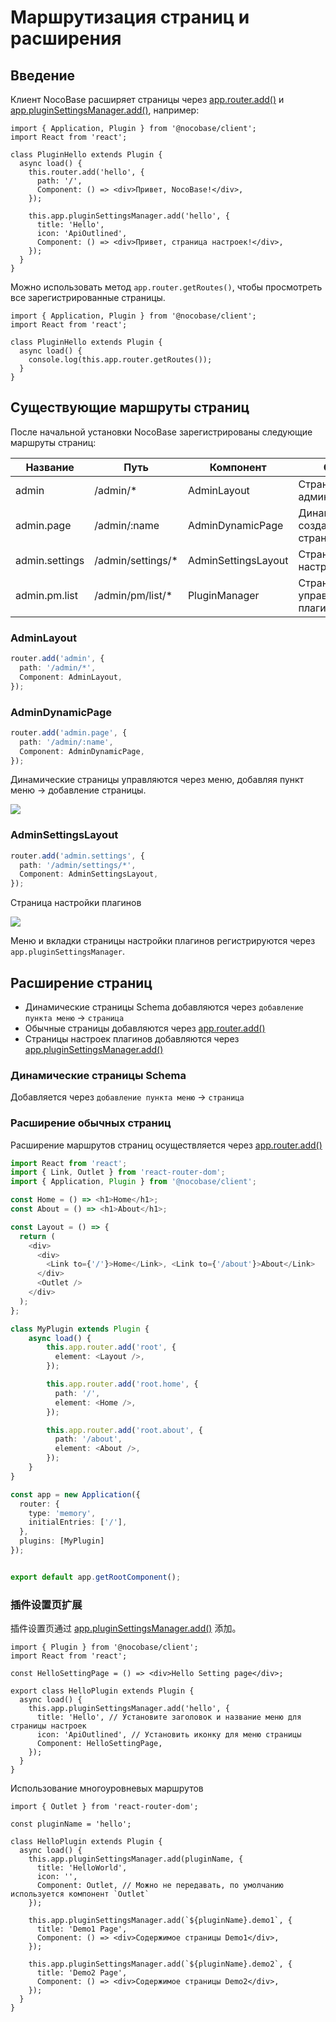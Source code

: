 # Маршрутизация страниц и расширения

## Введение

Клиент NocoBase расширяет страницы через [app.router.add()](https://client.docs.nocobase.com/core/application/router-manager) и [app.pluginSettingsManager.add()](https://client.docs.nocobase.com/core/application/plugin-settings-manager), например:

```tsx | pure
import { Application, Plugin } from '@nocobase/client';
import React from 'react';

class PluginHello extends Plugin {
  async load() {
    this.router.add('hello', {
      path: '/',
      Component: () => <div>Привет, NocoBase!</div>,
    });

    this.app.pluginSettingsManager.add('hello', {
      title: 'Hello',
      icon: 'ApiOutlined',
      Component: () => <div>Привет, страница настроек!</div>,
    });
  }
}
```

Можно использовать метод `app.router.getRoutes()`, чтобы просмотреть все зарегистрированные страницы.

```tsx | pure
import { Application, Plugin } from '@nocobase/client';
import React from 'react';

class PluginHello extends Plugin {
  async load() {
    console.log(this.app.router.getRoutes());
  }
}
```

## Существующие маршруты страниц

После начальной установки NocoBase зарегистрированы следующие маршруты страниц:

| Название       | Путь               | Компонент           | Описание |
| -------------- | ------------------ | ------------------- |---------|
| admin          | /admin/\*          | AdminLayout         | Страница администрирования  |
| admin.page     | /admin/:name       | AdminDynamicPage    | Динамически создаваемые страницы |
| admin.settings | /admin/settings/\* | AdminSettingsLayout | Страница настройки плагинов  |
| admin.pm.list  | /admin/pm/list/\* | PluginManager       | Страница управления плагинами  |

### AdminLayout

```ts
router.add('admin', {
  path: '/admin/*',
  Component: AdminLayout,
});
```

### AdminDynamicPage

```ts
router.add('admin.page', {
  path: '/admin/:name',
  Component: AdminDynamicPage,
});
```

Динамические страницы управляются через меню, добавляя пункт меню -> добавление страницы.

![](https://static-docs.nocobase.com/9204957c39f644cfbf23eef3cbdc7eca.png)

### AdminSettingsLayout

```typescript
router.add('admin.settings', {
  path: '/admin/settings/*',
  Component: AdminSettingsLayout,
});
```

Страница настройки плагинов

![](https://static-docs.nocobase.com/ea22826eba4fd38d68a5a52fd68e7719.png)

Меню и вкладки страницы настройки плагинов регистрируются через `app.pluginSettingsManager`.

## Расширение страниц

- Динамические страницы Schema добавляются через `добавление пункта меню` -> `страница`
- Обычные страницы добавляются через [app.router.add()](https://client.docs.nocobase.com/core/application/router-manager)
- Страницы настроек плагинов добавляются через [app.pluginSettingsManager.add()](https://client.docs.nocobase.com/core/application/plugin-settings-manager)

### Динамические страницы Schema

Добавляется через `добавление пункта меню` -> `страница`

### Расширение обычных страниц

Расширение маршрутов страниц осуществляется через [app.router.add()](https://client.docs.nocobase.com/core/application/router-manager)

```typescript
import React from 'react';
import { Link, Outlet } from 'react-router-dom';
import { Application, Plugin } from '@nocobase/client';

const Home = () => <h1>Home</h1>;
const About = () => <h1>About</h1>;

const Layout = () => {
  return (
    <div>
      <div>
        <Link to={'/'}>Home</Link>, <Link to={'/about'}>About</Link>
      </div>
      <Outlet />
    </div>
  );
};

class MyPlugin extends Plugin {
    async load() {
        this.app.router.add('root', {
          element: <Layout />,
        });

        this.app.router.add('root.home', {
          path: '/',
          element: <Home />,
        });

        this.app.router.add('root.about', {
          path: '/about',
          element: <About />,
        });
    }
}

const app = new Application({
  router: {
    type: 'memory',
    initialEntries: ['/'],
  },
  plugins: [MyPlugin]
});


export default app.getRootComponent();
```

### 插件设置页扩展

插件设置页通过 [app.pluginSettingsManager.add()](https://client.docs.nocobase.com/core/application/plugin-settings-manager) 添加。

```tsx | pure
import { Plugin } from '@nocobase/client';
import React from 'react';

const HelloSettingPage = () => <div>Hello Setting page</div>;

export class HelloPlugin extends Plugin {
  async load() {
    this.app.pluginSettingsManager.add('hello', {
      title: 'Hello', // Установите заголовок и название меню для страницы настроек
      icon: 'ApiOutlined', // Установить иконку для меню страницы
      Component: HelloSettingPage,
    });
  }
}
```

Использование многоуровневых маршрутов

```tsx | pure
import { Outlet } from 'react-router-dom';

const pluginName = 'hello';

class HelloPlugin extends Plugin {
  async load() {
    this.app.pluginSettingsManager.add(pluginName, {
      title: 'HelloWorld',
      icon: '',
      Component: Outlet, // Можно не передавать, по умолчанию используется компонент `Outlet`
    });

    this.app.pluginSettingsManager.add(`${pluginName}.demo1`, {
      title: 'Demo1 Page',
      Component: () => <div>Содержимое страницы Demo1</div>,
    });

    this.app.pluginSettingsManager.add(`${pluginName}.demo2`, {
      title: 'Demo2 Page',
      Component: () => <div>Содержимое страницы Demo2</div>,
    });
  }
}
```
